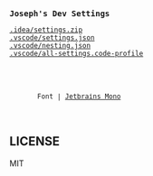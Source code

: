 <samp><b>Joseph's Dev Settings</b></samp>

[`.idea/settings.zip`](./.idea/settings.zip)<br>
[`.vscode/settings.json`](./.vscode/settings.json)<br>
[`.vscode/nesting.json`](./.vscode/nesting.json)<br>
[`.vscode/all-settings.code-profile`](./.vscode/all-settings.code-profile)<br>

<br>
<br>

<sub><samp>
&nbsp;&nbsp;&nbsp;&nbsp;&nbsp;&nbsp;&nbsp;Font | <a href="https://www.jetbrains.com/lp/mono/">Jetbrains Mono</a><br>
</samp></sub>
</p>

<br>

## LICENSE

MIT
